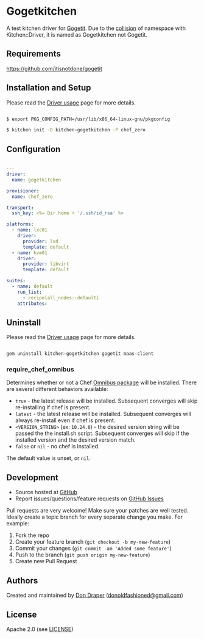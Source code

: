 # <a name="title"></a> Gogetkitchen

A test kitchen driver for [Gogetit](https://github.com/itisnotdone/gogetit).
Due to the [collision](https://github.com/test-kitchen/test-kitchen/blob/master/lib/kitchen/driver.rb#L38-L44) of namespace with Kitchen::Driver, it is named as Gogetkitchen not Gogetit.

## <a name="requirements"></a> Requirements

https://github.com/itisnotdone/gogetit

## <a name="installation"></a> Installation and Setup

Please read the [Driver usage][driver_usage] page for more details.

```bash

$ export PKG_CONFIG_PATH=/usr/lib/x86_64-linux-gnu/pkgconfig

$ kitchen init -D kitchen-gogetkitchen -P chef_zero

```
## <a name="config"></a> Configuration

```yaml

---
driver:
  name: gogetkitchen

provisioner:
  name: chef_zero

transport:
  ssh_key: <%= Dir.home + '/.ssh/id_rsa' %>

platforms:
  - name: lxc01
    driver:
      provider: lxd
      template: default
  - name: kvm01
    driver:
      provider: libvirt
      template: default

suites:
  - name: default
    run_list:
      - recipe[all_nodes::default]
    attributes:

```

## <a name="Uninstall"></a> Uninstall

Please read the [Driver usage][driver_usage] page for more details.

```bash

gem uninstall kitchen-gogetkitchen gogetit maas-client

```

### <a name="config-require-chef-omnibus"></a> require\_chef\_omnibus

Determines whether or not a Chef [Omnibus package][chef_omnibus_dl] will be
installed. There are several different behaviors available:

* `true` - the latest release will be installed. Subsequent converges
  will skip re-installing if chef is present.
* `latest` - the latest release will be installed. Subsequent converges
  will always re-install even if chef is present.
* `<VERSION_STRING>` (ex: `10.24.0`) - the desired version string will
  be passed the the install.sh script. Subsequent converges will skip if
  the installed version and the desired version match.
* `false` or `nil` - no chef is installed.

The default value is unset, or `nil`.

## <a name="development"></a> Development

* Source hosted at [GitHub][repo]
* Report issues/questions/feature requests on [GitHub Issues][issues]

Pull requests are very welcome! Make sure your patches are well tested.
Ideally create a topic branch for every separate change you make. For
example:

1. Fork the repo
2. Create your feature branch (`git checkout -b my-new-feature`)
3. Commit your changes (`git commit -am 'Added some feature'`)
4. Push to the branch (`git push origin my-new-feature`)
5. Create new Pull Request

## <a name="authors"></a> Authors

Created and maintained by [Don Draper][author] (<donoldfashioned@gmail.com>)

## <a name="license"></a> License

Apache 2.0 (see [LICENSE][license])


[author]:           https://github.com/enter-github-user
[issues]:           https://github.com/enter-github-user/kitchen-gogetkitchen/issues
[license]:          https://github.com/enter-github-user/kitchen-gogetkitchen/blob/master/LICENSE
[repo]:             https://github.com/enter-github-user/kitchen-gogetkitchen
[driver_usage]:     http://docs.kitchen-ci.org/drivers/usage
[chef_omnibus_dl]:  http://www.chef.io/chef/install/
